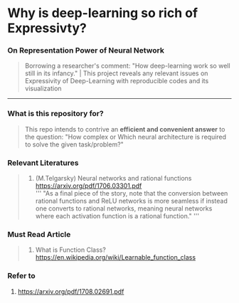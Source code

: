 
# Why is deep-learning so rich of Expressivty?

### On Representation Power of Neural Network
> Borrowing a researcher's comment: "How deep-learning work so well still in its infancy." | This project reveals any relevant issues on Expressivity of Deep-Learning with reproducible codes and its visualization

----

### What is this repository for?
> This repo intends to contrive an **efficient and convenient answer** to the question: "How complex or Which neural architecture is required to solve the given task/problem?"  

### Relevant Literatures

> 1. (M.Telgarsky) Neural networks and rational functions https://arxiv.org/pdf/1706.03301.pdf <br/>
'''
"As a final piece of the story, note that the conversion between rational functions and ReLU networks is more seamless if instead one converts to rational networks, meaning neural networks where each activation function is a rational
function."
'''


### Must Read Article 
> 1. What is Function Class?
https://en.wikipedia.org/wiki/Learnable_function_class


### Refer to
1. https://arxiv.org/pdf/1708.02691.pdf

